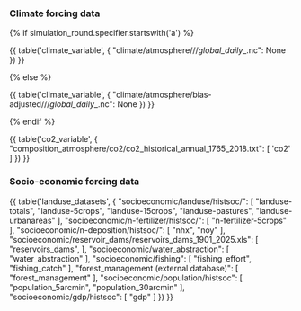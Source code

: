 ### Climate forcing data

{% if simulation_round.specifier.startswith('a') %}

{{ table('climate_variable', {
    "climate/atmosphere/<climate-scenario>/<dataset>/<dataset>_<climate-scenario>_<variable>_global_daily_<start-year>_<end-year>.nc": None
}) }}

{% else %}

{{ table('climate_variable', {
    "climate/atmosphere/bias-adjusted/<cmip6-experiment>/<climate-model>/<climate-model>_<ensemble-member>_<bias-adjustment>_<cmip6-experiment>_<variable>_global_daily_<start-year>_<end-year>.nc": None
}) }}

{% endif %}


{{ table('co2_variable', {
    "composition_atmosphere/co2/co2_historical_annual_1765_2018.txt": [
        'co2'
    ]
}) }}


### Socio-economic forcing data

{{ table('landuse_datasets', {
    "socioeconomic/landuse/histsoc/": [
        "landuse-totals",
        "landuse-5crops",
        "landuse-15crops",
        "landuse-pastures",
        "landuse-urbanareas"
    ],
    "socioeconomic/n-fertilizer/histsoc/": [
        "n-fertilizer-5crops"
    ],
    "socioeconomic/n-deposition/histsoc/": [
        "nhx",
        "noy"
    ],
    "socioeconomic/reservoir_dams/reservoirs_dams_1901_2025.xls": [
        "reservoirs_dams",
    ],
    "socioeconomic/water_abstraction": [
        "water_abstraction"
    ],
    "socioeconomic/fishing": [
        "fishing_effort",
        "fishing_catch"
    ],
    "forest_management (external database)": [
        "forest_management"
    ],
    "socioeconomic/population/histsoc": [
        "population_5arcmin",
        "population_30arcmin"
    ],
    "socioeconomic/gdp/histsoc": [
        "gdp"
    ]
}) }}
